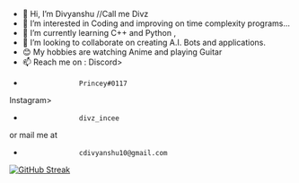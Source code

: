 - 👋 Hi, I’m Divyanshu //Call me Divz
- 👀 I’m interested in Coding and improving on time complexity programs...
- 🌱 I’m currently learning C++ and Python ,
- 💞️ I’m looking to collaborate on creating A.I. Bots and applications.
- 😊 My hobbies are watching Anime and playing Guitar  
- 📫 Reach me on : 
Discord>     
-                   Princey#0117
Instagram>    
-                   divz_incee
or mail me at   
-                   cdivyanshu10@gmail.com
[![GitHub Streak](https://streak-stats.demolab.com?user=Divyanshu960&theme=android-dark&hide_border=true&date_format=M%20j%5B%2C%20Y%5D)](https://git.io/streak-stats)
